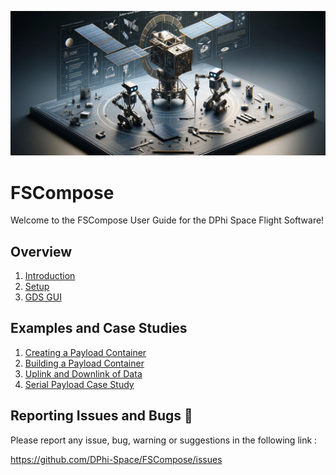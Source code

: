 ![Alt text](sections/imgs/logo.png)

# FSCompose

Welcome to the FSCompose User Guide for the DPhi Space Flight Software!

## Overview
1.  [Introduction](./sections/introduction.md)
2.  [Setup](./sections/setup.md)
3.  [GDS GUI](./sections/gds.md)


## Examples and Case Studies
1.  [Creating a Payload Container](./sections/examples/ex-create.md)
2.  [Building a Payload Container](./sections/examples/ex-build.md)
3.  [Uplink and Downlink of Data](./sections/examples/ex-uplink.md)
4.  [Serial Payload Case Study](./sections/examples/ex-serial.md)


## Reporting Issues and Bugs 🐛
Please report any issue, bug, warning or suggestions in the following link : 

https://github.com/DPhi-Space/FSCompose/issues